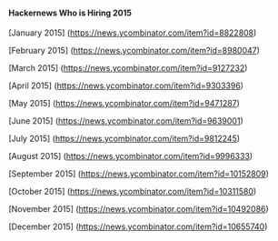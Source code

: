 #### Hackernews Who is Hiring 2015

[January 2015]
(https://news.ycombinator.com/item?id=8822808)

[February 2015]
(https://news.ycombinator.com/item?id=8980047)

[March 2015]
(https://news.ycombinator.com/item?id=9127232)

[April 2015]
(https://news.ycombinator.com/item?id=9303396)

[May 2015]
(https://news.ycombinator.com/item?id=9471287)

[June 2015]
(https://news.ycombinator.com/item?id=9639001)

[July 2015]
(https://news.ycombinator.com/item?id=9812245)

[August 2015]
(https://news.ycombinator.com/item?id=9996333)

[September 2015]
(https://news.ycombinator.com/item?id=10152809)

[October 2015]
(https://news.ycombinator.com/item?id=10311580)

[November 2015]
(https://news.ycombinator.com/item?id=10492086)

[December 2015]
(https://news.ycombinator.com/item?id=10655740)
